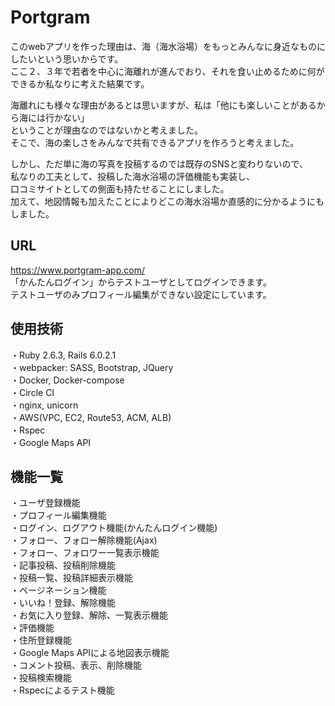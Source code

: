 # Portgram

このwebアプリを作った理由は、海（海水浴場）をもっとみんなに身近なものにしたいという思いからです。  
ここ２、３年で若者を中心に海離れが進んでおり、それを食い止めるために何ができるか私なりに考えた結果です。  

海離れにも様々な理由があるとは思いますが、私は「他にも楽しいことがあるから海には行かない」  
ということが理由なのではないかと考えました。  
そこで、海の楽しさをみんなで共有できるアプリを作ろうと考えました。  

しかし、ただ単に海の写真を投稿するのでは既存のSNSと変わりないので、  
私なりの工夫として、投稿した海水浴場の評価機能も実装し、  
口コミサイトとしての側面も持たせることにしました。  
加えて、地図情報も加えたことによりどこの海水浴場か直感的に分かるようにもしました。

## URL  
https://www.portgram-app.com/  
「かんたんログイン」からテストユーザとしてログインできます。  
テストユーザのみプロフィール編集ができない設定にしています。

## 使用技術
・Ruby 2.6.3, Rails 6.0.2.1  
・webpacker: SASS, Bootstrap, JQuery  
・Docker, Docker-compose  
・Circle CI  
・nginx, unicorn  
・AWS(VPC, EC2, Route53, ACM, ALB)  
・Rspec  
・Google Maps API  

## 機能一覧
・ユーザ登録機能  
・プロフィール編集機能  
・ログイン、ログアウト機能(かんたんログイン機能)  
・フォロー、フォロー解除機能(Ajax)  
・フォロー、フォロワー一覧表示機能  
・記事投稿、投稿削除機能  
・投稿一覧、投稿詳細表示機能  
・ページネーション機能  
・いいね！登録、解除機能  
・お気に入り登録、解除、一覧表示機能  
・評価機能  
・住所登録機能  
・Google Maps APIによる地図表示機能  
・コメント投稿、表示、削除機能  
・投稿検索機能  
・Rspecによるテスト機能  